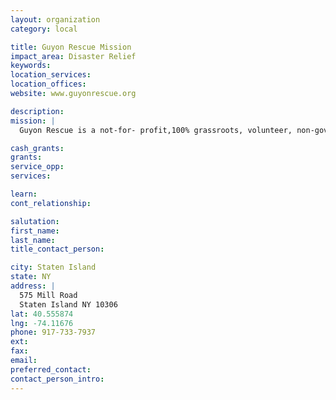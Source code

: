 ```yaml
---
layout: organization
category: local

title: Guyon Rescue Mission
impact_area: Disaster Relief
keywords: 
location_services: 
location_offices: 
website: www.guyonrescue.org

description: 
mission: |
  Guyon Rescue is a not-for- profit,100% grassroots, volunteer, non-governmental organization providing immediate assistance to the families of Staten Island affected by Hurricane Sandy. In coordination with friends and donors nationally, we provide food, supplies and disaster recovery assistance. We are committed to the outreach, coordination, demolition, and rebuilding efforts of our community and we provide hope, uplift spirits, and assist in the transformation of Staten Island, highlighting our community as a beacon of resilience for the world. 

cash_grants: 
grants: 
service_opp: 
services: 

learn: 
cont_relationship: 

salutation: 
first_name: 
last_name: 
title_contact_person: 

city: Staten Island
state: NY
address: |
  575 Mill Road     
  Staten Island NY 10306
lat: 40.555874
lng: -74.11676
phone: 917-733-7937
ext: 
fax: 
email: 
preferred_contact: 
contact_person_intro: 
---
```

